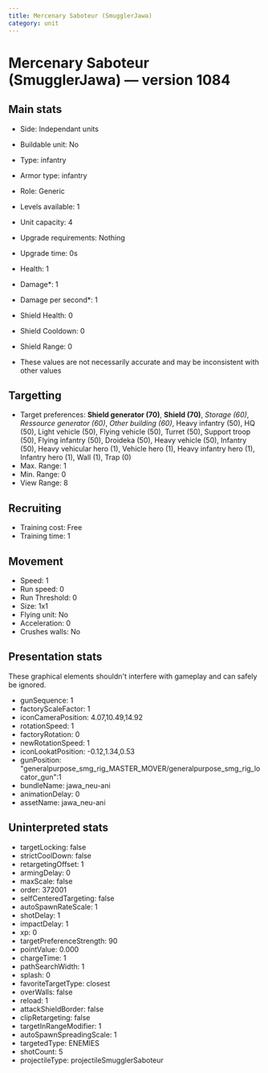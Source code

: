 ```yaml
---
title: Mercenary Saboteur (SmugglerJawa)
category: unit
---
```


# Mercenary Saboteur (SmugglerJawa) — version 1084

## Main stats

  * Side: Independant units
  * Buildable unit: No
  * Type: infantry
  * Armor type: infantry
  * Role: Generic
  * Levels available: 1
  * Unit capacity: 4
  * Upgrade requirements: Nothing
  * Upgrade time: 0s
  * Health: 1
  * Damage*: 1
  * Damage per second*: 1
  * Shield Health: 0
  * Shield Cooldown: 0
  * Shield Range: 0

* These values are not necessarily accurate and may be inconsistent with other values

## Targetting

  * Target preferences: **Shield generator (70)**, **Shield (70)**, _Storage (60)_, _Ressource generator (60)_, _Other building (60)_, Heavy infantry (50), HQ (50), Light vehicle (50), Flying vehicle (50), Turret (50), Support troop (50), Flying infantry (50), Droideka (50), Heavy vehicle (50), Infantry (50), Heavy vehicular hero (1), Vehicle hero (1), Heavy infantry hero (1), Infantry hero (1), Wall (1), Trap (0)
  * Max. Range: 1
  * Min. Range: 0
  * View Range: 8

## Recruiting

  * Training cost: Free
  * Training time: 1

## Movement

  * Speed: 1
  * Run speed: 0
  * Run Threshold: 0
  * Size: 1x1
  * Flying unit: No
  * Acceleration: 0
  * Crushes walls: No

## Presentation stats

These graphical elements shouldn't interfere with gameplay and can safely be ignored.

  * gunSequence: 1
  * factoryScaleFactor: 1
  * iconCameraPosition: 4.07,10.49,14.92
  * rotationSpeed: 1
  * factoryRotation: 0
  * newRotationSpeed: 1
  * iconLookatPosition: -0.12,1.34,0.53
  * gunPosition: "generalpurpose_smg_rig_MASTER_MOVER/generalpurpose_smg_rig_locator_gun":1
  * bundleName: jawa_neu-ani
  * animationDelay: 0
  * assetName: jawa_neu-ani

## Uninterpreted stats

  * targetLocking: false
  * strictCoolDown: false
  * retargetingOffset: 1
  * armingDelay: 0
  * maxScale: false
  * order: 372001
  * selfCenteredTargeting: false
  * autoSpawnRateScale: 1
  * shotDelay: 1
  * impactDelay: 1
  * xp: 0
  * targetPreferenceStrength: 90
  * pointValue: 0.000
  * chargeTime: 1
  * pathSearchWidth: 1
  * splash: 0
  * favoriteTargetType: closest
  * overWalls: false
  * reload: 1
  * attackShieldBorder: false
  * clipRetargeting: false
  * targetInRangeModifier: 1
  * autoSpawnSpreadingScale: 1
  * targetedType: ENEMIES
  * shotCount: 5
  * projectileType: projectileSmugglerSaboteur

